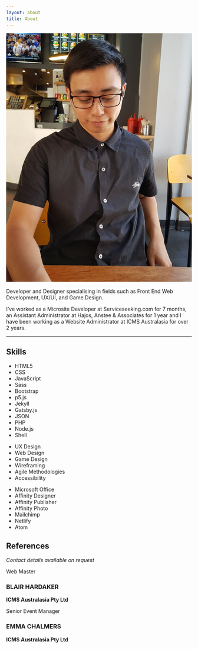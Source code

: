 ```yaml
---
layout: about
title: About
---
```


<div class="col-12 col-md-6 col-lg-4">
  <img src="./assets/img/Profile.jpg" class="img-fluid">
</div>

<div class="col-12 col-md-6 col-lg-8 px-md-3 px-lg-5">
  <p class="mt-4 mt-md-0">Developer and Designer specialising in fields such as Front End Web Development, UX/UI, and Game Design.</p>
  <p>I’ve worked as a Microsite Developer at Serviceseeking.com for 7 months, an Assistant Administrator at Hajos, Anstee & Associates for 1 year and I have been working as a Website Administrator at ICMS Australasia for over 2 years.</p>
  <hr>
  <h2>Skills</h2>
  <ul>
    <li>HTML5</li>
    <li>CSS</li>
    <li>JavaScript</li>
    <li>Sass</li>
    <li>Bootstrap</li>
    <li>p5.js</li>
    <li>Jekyll</li>
    <li>Gatsby.js</li>
    <li>JSON</li>
    <li>PHP</li>
    <li>Node.js</li>
    <li>Shell</li>
  </ul>
  <ul>
    <li>UX Design</li>
    <li>Web Design</li>
    <li>Game Design</li>
    <li>Wireframing</li>
    <li>Agile Methodologies</li>
    <li>Accessibility</li>
  </ul>
  <ul>
    <li>Microsoft Office</li>
    <li>Affinity Designer</li>
    <li>Affinity Publisher</li>
    <li>Affinity Photo</li>
    <li>Mailchimp</li>
    <li>Netlify</li>
    <li>Atom</li>
  </ul>
  <h2 class="mt-5">References</h2>
  <p><em>Contact details available on request</em></p>
  <div class="row references">
    <div class="col-lg-4">
      <p>Web Master</p>
      <h3>BLAIR HARDAKER</h3>
      <p class="mb-4"><b>ICMS Australasia Pty Ltd</b></p>
    </div>
    <div class="col-lg-4">
      <p>Senior Event Manager</p>
      <h3>EMMA CHALMERS</h3>
      <p class="mb-4"><b>ICMS Australasia Pty Ltd</b></p>
    </div>
  </div>
</div>
